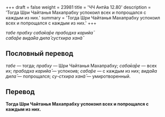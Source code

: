 +++
draft = false
weight = 23981
title = 'ЧЧ Антйа 12.80'
description = 'Тогда Шри Чайтанья Махапрабху успокоил всех и попрощался с каждым из них.'
summary = 'Тогда Шри Чайтанья Махапрабху успокоил всех и попрощался с каждым из них.'
+++

_табе прабху саба̄ка̄ре прабодха карийа̄  
саба̄ре вида̄йа дила̄ сустхира хан̃а̄_

## Пословный перевод

_табе_ — тогда; _прабху_ — Шри Чайтанья Махапрабху; _саба̄ка̄ре_ — всех их; _прабодха_ _карийа̄_ — успокоив; _саба̄ре_ — с каждым из них; _вида̄йа_ _дила̄_ — попрощался; _су_\-_стхира_ _хан̃а̄_ — умиротворенный.

## Перевод

**Тогда Шри Чайтанья Махапрабху успокоил всех и попрощался с каждым из них.**
